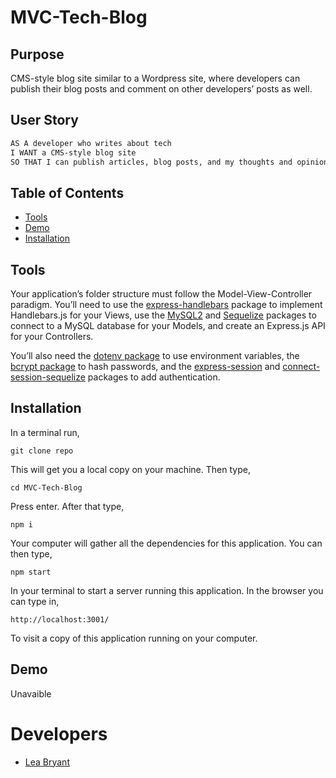 # MVC-Tech-Blog
## Purpose
CMS-style blog site similar to a Wordpress site, where developers can publish their blog posts and comment on other developers’ posts as well. 

## User Story

```md
AS A developer who writes about tech
I WANT a CMS-style blog site
SO THAT I can publish articles, blog posts, and my thoughts and opinions
```

## Table of Contents
- [Tools](#tools)
- [Demo](#demo)
- [Installation](#installation)


## Tools
Your application’s folder structure must follow the Model-View-Controller paradigm. You’ll need to use the [express-handlebars](https://www.npmjs.com/package/express-handlebars) package to implement Handlebars.js for your Views, use the [MySQL2](https://www.npmjs.com/package/mysql2) and [Sequelize](https://www.npmjs.com/package/sequelize) packages to connect to a MySQL database for your Models, and create an Express.js API for your Controllers.

You’ll also need the [dotenv package](https://www.npmjs.com/package/dotenv) to use environment variables, the [bcrypt package](https://www.npmjs.com/package/bcrypt) to hash passwords, and the [express-session](https://www.npmjs.com/package/express-session) and [connect-session-sequelize](https://www.npmjs.com/package/connect-session-sequelize) packages to add authentication.

## Installation
In a terminal run,

```
git clone repo
```

This will get you a local copy on your machine. Then type,

```
cd MVC-Tech-Blog
```

Press enter. After that type,

```
npm i
```

Your computer will gather all the dependencies for this application. You can then type, 

```
npm start
```

In your terminal to start a server running this application. In the browser you can type in, 

```
http://localhost:3001/
```

To visit a copy of this application running on your computer.

## Demo
Unavaible


# Developers 
- [Lea Bryant](https://github.com/LeaBryant)